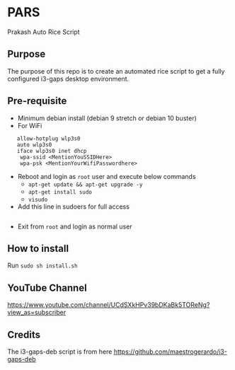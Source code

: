 # PARS
Prakash Auto Rice Script

## Purpose
The purpose of this repo is to create an automated rice script to get a fully configured i3-gaps desktop environment.

## Pre-requisite
- Minimum debian install (debian 9 stretch or debian 10 buster)
- For WiFi 
```nano /etc/network/interfaces
   allow-hotplug wlp3s0
   auto wlp3s0
   iface wlp3s0 inet dhcp
	wpa-ssid <MentionYouSSIDHere>
	wpa-psk <MentionYourWifiPasswordhere>
```
- Reboot and login as `root` user and execute below commands
	- `apt-get update && apt-get upgrade -y`
	- `apt-get install sudo`
	- `visudo`
- Add this line in sudoers for full access
```username ALL=(ALL:ALL) ALL
```
- Exit from `root` and login as normal user

## How to install
Run `sudo sh install.sh`

## YouTube Channel
https://www.youtube.com/channel/UCdSXkHPv39bDKaBk5TOReNg?view_as=subscriber

## Credits
The i3-gaps-deb script is from here
https://github.com/maestrogerardo/i3-gaps-deb
